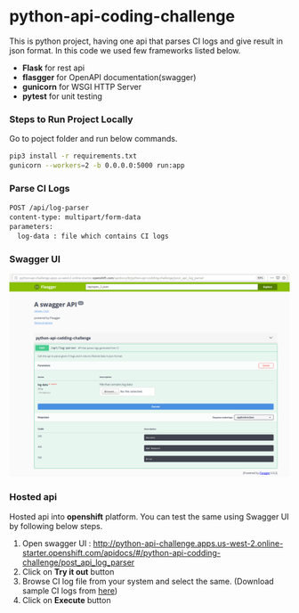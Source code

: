 # python-api-coding-challenge

This is python project, having one api that parses CI logs and give result in json format. In this code we used few frameworks listed below.
* **Flask** for rest api
* **flasgger** for OpenAPI documentation(swagger)
* **gunicorn** for WSGI HTTP Server
* **pytest** for unit testing  


### Steps to Run Project Locally 
Go to poject folder and run below commands.
```bash
pip3 install -r requirements.txt
gunicorn --workers=2 -b 0.0.0.0:5000 run:app
```

### Parse CI Logs
```bash
POST /api/log-parser
content-type: multipart/form-data
parameters:
  log-data : file which contains CI logs 
```

### Swagger UI
![swagger.png](swagger.png)


### Hosted api
Hosted api into **openshift** platform. You can test the same using Swagger UI by following below steps. 
1. Open swagger UI : http://python-api-challenge.apps.us-west-2.online-starter.openshift.com/apidocs/#/python-api-codding-challenge/post_api_log_parser
2. Click on **Try it out** button 
3. Browse CI log file from your system and select the same. (Download sample CI logs from [here](https://github.com/rajusem/python-api-coding-challenge/blob/master/api/test-data/data.txt)) 
4. Click on **Execute** button
